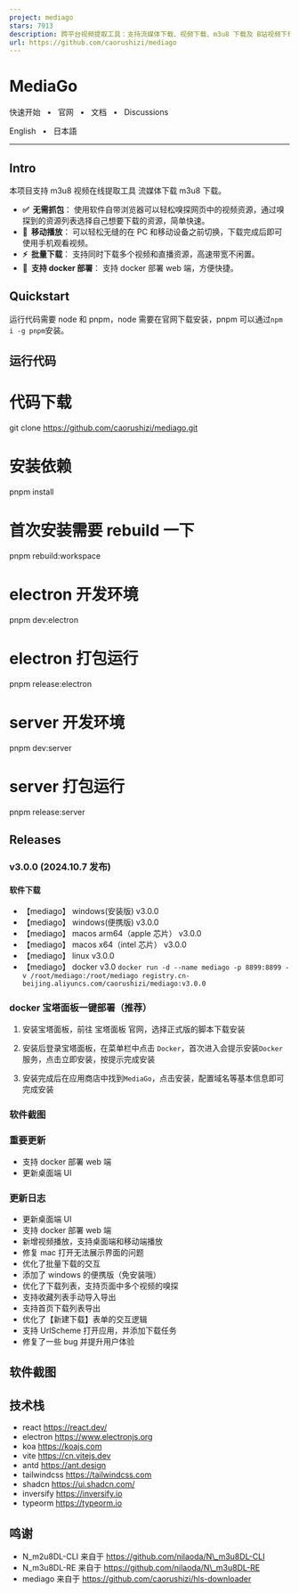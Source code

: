 ```yaml
---
project: mediago
stars: 7913
description: 跨平台视频提取工具：支持流媒体下载、视频下载、m3u8 下载及 B站视频下载，提供 Windows 和 Mac 桌面客户端。Cross-platform video extraction tool: Supports streaming download, video download, m3u8 download, and Bilibili video download, with desktop clients for Windows and Mac.
url: https://github.com/caorushizi/mediago
---
```


MediaGo
=======

快速开始   •   官网   •   文档   •   Discussions  

English   •   日本語  

  

* * *

Intro
-----

本项目支持 m3u8 视频在线提取工具 流媒体下载 m3u8 下载。

-   **✅  无需抓包**： 使用软件自带浏览器可以轻松嗅探网页中的视频资源，通过嗅探到的资源列表选择自己想要下载的资源，简单快速。
-   **📱  移动播放**： 可以轻松无缝的在 PC 和移动设备之前切换，下载完成后即可使用手机观看视频。
-   **⚡️  批量下载**： 支持同时下载多个视频和直播资源，高速带宽不闲置。
-   **🎉  支持 docker 部署**： 支持 docker 部署 web 端，方便快捷。

Quickstart
----------

运行代码需要 node 和 pnpm，node 需要在官网下载安装，pnpm 可以通过`npm i -g pnpm`安装。

运行代码
----

# 代码下载
git clone https://github.com/caorushizi/mediago.git

# 安装依赖
pnpm install

# 首次安装需要 rebuild 一下
pnpm rebuild:workspace

# electron 开发环境
pnpm dev:electron

# electron 打包运行
pnpm release:electron

# server 开发环境
pnpm dev:server

# server 打包运行
pnpm release:server

Releases
--------

### v3.0.0 (2024.10.7 发布)

#### 软件下载

-   【mediago】 windows(安装版) v3.0.0
-   【mediago】 windows(便携版) v3.0.0
-   【mediago】 macos arm64（apple 芯片） v3.0.0
-   【mediago】 macos x64（intel 芯片） v3.0.0
-   【mediago】 linux v3.0.0
-   【mediago】 docker v3.0 `docker run -d --name mediago -p 8899:8899 -v /root/mediago:/root/mediago registry.cn-beijing.aliyuncs.com/caorushizi/mediago:v3.0.0`

### docker 宝塔面板一键部署（推荐）

1.  安装宝塔面板，前往 宝塔面板 官网，选择正式版的脚本下载安装
    
2.  安装后登录宝塔面板，在菜单栏中点击 `Docker`，首次进入会提示安装`Docker`服务，点击立即安装，按提示完成安装
    
3.  安装完成后在应用商店中找到`MediaGo`，点击安装，配置域名等基本信息即可完成安装
    

### 软件截图

### 重要更新

-   支持 docker 部署 web 端
-   更新桌面端 UI

### 更新日志

-   更新桌面端 UI
-   支持 docker 部署 web 端
-   新增视频播放，支持桌面端和移动端播放
-   修复 mac 打开无法展示界面的问题
-   优化了批量下载的交互
-   添加了 windows 的便携版（免安装哦）
-   优化了下载列表，支持页面中多个视频的嗅探
-   支持收藏列表手动导入导出
-   支持首页下载列表导出
-   优化了【新建下载】表单的交互逻辑
-   支持 UrlScheme 打开应用，并添加下载任务
-   修复了一些 bug 并提升用户体验

软件截图
----

技术栈
---

-   react https://react.dev/
-   electron https://www.electronjs.org
-   koa https://koajs.com
-   vite https://cn.vitejs.dev
-   antd https://ant.design
-   tailwindcss https://tailwindcss.com
-   shadcn https://ui.shadcn.com/
-   inversify https://inversify.io
-   typeorm https://typeorm.io

鸣谢
--

-   N\_m2u8DL-CLI 来自于 https://github.com/nilaoda/N\_m3u8DL-CLI
-   N\_m3u8DL-RE 来自于 https://github.com/nilaoda/N\_m3u8DL-RE
-   mediago 来自于 https://github.com/caorushizi/hls-downloader
